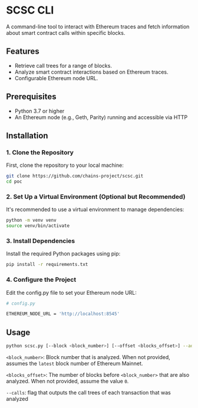# SCSC CLI

A command-line tool to interact with Ethereum traces and fetch information about smart contract calls within specific blocks.

## Features

- Retrieve call trees for a range of blocks.
- Analyze smart contract interactions based on Ethereum traces.
- Configurable Ethereum node URL.

## Prerequisites

- Python 3.7 or higher
- An Ethereum node (e.g., Geth, Parity) running and accessible via HTTP

## Installation

### 1. Clone the Repository

First, clone the repository to your local machine:

```bash
git clone https://github.com/chains-project/scsc.git
cd poc
```

### 2. Set Up a Virtual Environment (Optional but Recommended)

It's recommended to use a virtual environment to manage dependencies:
```bash
python -m venv venv
source venv/bin/activate
```

### 3. Install Dependencies

Install the required Python packages using pip:
```bash
pip install -r requirements.txt
```


### 4. Configure the Project

Edit the config.py file to set your Ethereum node URL:
```bash
# config.py

ETHEREUM_NODE_URL = 'http://localhost:8545'
```

## Usage
```bash
python scsc.py [--block <block_number>] [--offset <blocks_offset>] --address <contract_address> [--calls]
```

`<block_number>`: Block number that is analyzed. When not provided, assumes the `latest` block number of Ethereum Mainnet.

`<blocks_offset>`: The number of blocks before `<block_number>` that are also analyzed. When not provided, assume the value `0`.

`--calls`: flag that outputs the call trees of each transaction that was analyzed